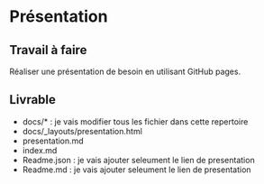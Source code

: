 # Présentation

## Travail à faire 
Réaliser une présentation de besoin en utilisant GitHub pages.

## Livrable 
- docs/* : je vais modifier tous les fichier dans cette repertoire
- docs/_layouts/presentation.html
- presentation.md
- index.md
- Readme.json : je vais ajouter seleument le lien de presentation
- Readme.md  : je vais ajouter seleument le lien de presentation
  